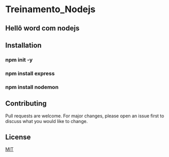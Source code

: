 # Treinamento_Nodejs

## Hellô word com nodejs


## Installation

### npm init -y
### npm install express
### npm install nodemon

## Contributing
Pull requests are welcome. For major changes, please open an issue first to discuss what you would like to change.

## License
[MIT](https://choosealicense.com/licenses/mit/)
